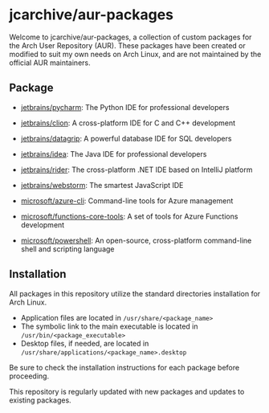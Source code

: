 # jcarchive/aur-packages

Welcome to jcarchive/aur-packages, a collection of custom packages for the Arch User Repository (AUR). These packages have been created or modified to suit my own needs on Arch Linux, and are not maintained by the official AUR maintainers.

## Package

- [jetbrains/pycharm](https://github.com/jcarchive/aur-packages/tree/main/jetbrains/pycharm): The Python IDE for professional developers
- [jetbrains/clion](https://github.com/jcarchive/aur-packages/tree/main/jetbrains/clion): A cross-platform IDE for C and C++ development
- [jetbrains/datagrip](https://github.com/jcarchive/aur-packages/tree/main/jetbrains/datagrip): A powerful database IDE for SQL developers
- [jetbrains/idea](https://github.com/jcarchive/aur-packages/tree/main/jetbrains/idea): The Java IDE for professional developers
- [jetbrains/rider](https://github.com/jcarchive/aur-packages/tree/main/jetbrains/rider): The cross-platform .NET IDE based on IntelliJ platform
- [jetbrains/webstorm](https://github.com/jcarchive/aur-packages/tree/main/jetbrains/webstorm): The smartest JavaScript IDE

- [microsoft/azure-cli](https://github.com/jcarchive/aur-packages/tree/main/microsoft-azure-cli): Command-line tools for Azure management
- [microsoft/functions-core-tools](https://github.com/jcarchive/aur-packages/tree/main/microsoft-functions-core-tools): A set of tools for Azure Functions development
- [microsoft/powershell](https://github.com/jcarchive/aur-packages/tree/main/microsoft-powershell): An open-source, cross-platform command-line shell and scripting language

## Installation

All packages in this repository utilize the standard directories installation for Arch Linux.

- Application files are located in `/usr/share/<package_name>`
- The symbolic link to the main executable is located in `/usr/bin/<package_executable>`
- Desktop files, if needed, are located in `/usr/share/applications/<package_name>.desktop`

Be sure to check the installation instructions for each package before proceeding.

This repository is regularly updated with new packages and updates to existing packages.